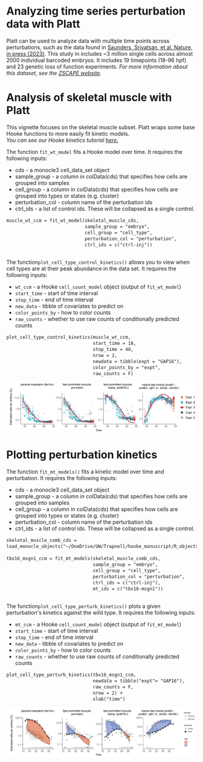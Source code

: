 # Analyzing time series perturbation data with Platt

Platt can be used to analyze data with multiple time points across perturbations, such as the data found in 
[Saunders, Srivatsan, et al. Nature, in press (2023)](https://www.nature.com/articles/s41586-023-06720-2). 
This study in includes ~3 million single cells across almost 2000 individual barcoded embryos. 
It includes 19 timepoints (18-96 hpf) and 23 genetic loss of function experiments. 
_For more information about this dataset, see the [ZSCAPE website](https://cole-trapnell-lab.github.io/zscape/)._


# Analysis of skeletal muscle with Platt

This vignette focuses on the skeletal muscle subset. Platt wraps some base Hooke functions to more easily fit kinetic models.  
_You can see our Hooke kinetics tutorial [here.](https://cole-trapnell-lab.github.io/hooke/advanced/)_

The function `fit_wt_model` fits a Hooke model over time. It requires the following inputs: 

* cds - a monocle3 cell_data_set object
* sample_group - a column in colData(cds) that specifies how cells are grouped into samples
* cell_group - a column in colData(cds) that specifies how cells are grouped into types or states (e.g. cluster)
* perturbation_col - column name of the perturbation ids
* ctrl_ids - a list of control ids. These will be collapsed as a single control. 

```
muscle_wt_ccm = fit_wt_model(skeletal_muscle_cds, 
                             sample_group = "embryo", 
                             cell_group = "cell_type", 
                             perturbation_col = "perturbation", 
                             ctrl_ids = c("ctrl-inj"))
                             
```

The function`plot_cell_type_control_kinetics()` allows you to view when cell types are at
their peak abundance in the data set. It requires the following inputs: 

* `wt_ccm` - a Hooke `cell_count_model` object (output of `fit_wt_model`)
* `start_time` - start of time interval
* `stop_time` - end of time interval
* `new_data` - tibble of covariates to predict on
* `color_points_by` - how to color counts
* `raw_counts` - whether to use raw counts of conditionally predicted counts

```
plot_cell_type_control_kinetics(muscle_wt_ccm, 
                                start_time = 18, 
                                stop_time = 48, 
                                nrow = 2, 
                                newdata = tibble(expt = "GAP16"),
                                color_points_by = "expt",
                                raw_counts = F)

```
![](assets/fast_muscle_wt_kinetics.png)

# Plotting perturbation kinetics

The function `fit_mt_models()` fits a kinetic model over time and perturbation. It requires the following inputs: 

* cds - a monocle3 cell_data_set object
* sample_group - a column in colData(cds) that specifies how cells are grouped into samples
* cell_group - a column in colData(cds) that specifies how cells are grouped into types or states (e.g. cluster)
* perturbation_col - column name of the perturbation ids
* ctrl_ids - a list of control ids. These will be collapsed as a single control. 


```
skeletal_muscle_comb_cds = load_monocle_objects("~/OneDrive/UW/Trapnell/hooke_manuscript/R_objects/partition_skeletal_ref_gap16_cds_v2.1.0/")

tbx16_msgn1_ccm = fit_mt_models(skeletal_muscle_comb_cds, 
                                sample_group = "embryo", 
                                cell_group = "cell_type", 
                                perturbation_col = "perturbation", 
                                ctrl_ids = c("ctrl-inj"), 
                                mt_ids = c("tbx16-msgn1"))


```

The function`plot_cell_type_perturb_kinetics()` plots a given perturbation's kinetics against the wild type. 
It requires the following inputs: 

* `mt_ccm` - a Hooke `cell_count_model` object (output of `fit_mt_model`)
* `start_time` - start of time interval
* `stop_time` - end of time interval
* `new_data` - tibble of covariates to predict on
* `color_points_by` - how to color counts
* `raw_counts` - whether to use raw counts of conditionally predicted counts


```
plot_cell_type_perturb_kinetics(tbx16_msgn1_ccm, 
                                newdata = tibble("expt"= "GAP16"), 
                                raw_counts = F, 
                                nrow = 2) + 
                                xlab("time")
```

![](assets/fast_muscle_tbx16msgn1_kinetics.png)